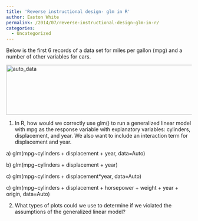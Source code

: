 ```yaml
---
title: 'Reverse instructional design- glm in R'
author: Easton White
permalink: /2014/07/reverse-instructional-design-glm-in-r/
categories:
  - Uncategorized
---
```

Below is the first 6 records of a data set for miles per gallon (mpg) and a number of other variables for cars.

[<img class="alignnone size-full wp-image-8284" alt="auto_data" src="http://teaching.software-carpentry.org/wp-content/uploads/2014/07/Screen-Shot-2014-07-27-at-6.47.24-PM.png" width="685" height="135" />][1]

1) In R, how would we correctly use glm() to run a generalized linear model with mpg as the response variable with explanatory variables: cylinders, displacement, and year. We also want to include an interaction term for displacement and year.

a) glm(mpg~cylinders + displacement + year, data=Auto)

b) glm(mpg~cylinders + displacement + year)

c) glm(mpg~cylinders + displacement*year, data=Auto)

c) glm(mpg~cylinders + displacement + horsepower + weight + year + origin, data=Auto)

2) What types of plots could we use to determine if we violated the assumptions of the generalized linear model?

 [1]: http://teaching.software-carpentry.org/wp-content/uploads/2014/07/Screen-Shot-2014-07-27-at-6.47.24-PM.png

